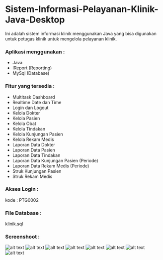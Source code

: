 # Sistem-Informasi-Pelayanan-Klinik-Java-Desktop

Ini adalah sistem informasi klinik menggunakan Java yang bisa digunakan untuk petugas klinik untuk mengelola pelayanan klinik.

### Aplikasi menggunakan :
* Java
* IReport (Reporting)
* MySql (Database)

### Fitur yang tersedia :
+ Multitask Dashboard
+ Realtime Date dan Time 
+ Login dan Logout
+ Kelola Dokter
+ Kelola Pasien
+ Kelola Obat
+ Kelola Tindakan
+ Kelola Kunjungan Pasien
+ Kelola Rekam Medis
+ Laporan Data Dokter
+ Laporan Data Pasien
+ Laporan Data Tindakan
+ Laporan Data Kunjungan Pasien (Periode)
+ Laporan Data Rekam Medis (Periode)
+ Struk Kunjungan Pasien
+ Struk Rekam Medis

### Akses Login :
kode : PTG0002

### File Database :
klinik.sql

### Screenshoot :

![alt text](https://github.com/andikhadian/Sistem-Informasi-Pelayanan-Klinik-Java-Desktop/blob/master/src/klinik/gambar/0.png?raw=true)
![alt text](https://github.com/andikhadian/Sistem-Informasi-Pelayanan-Klinik-Java-Desktop/blob/master/src/klinik/gambar/1.png?raw=true)
![alt text](https://github.com/andikhadian/Sistem-Informasi-Pelayanan-Klinik-Java-Desktop/blob/master/src/klinik/gambar/2.png?raw=true)
![alt text](https://github.com/andikhadian/Sistem-Informasi-Pelayanan-Klinik-Java-Desktop/blob/master/src/klinik/gambar/3.png?raw=true)
![alt text](https://github.com/andikhadian/Sistem-Informasi-Pelayanan-Klinik-Java-Desktop/blob/master/src/klinik/gambar/4.png?raw=true)
![alt text](https://github.com/andikhadian/Sistem-Informasi-Pelayanan-Klinik-Java-Desktop/blob/master/src/klinik/gambar/5.png?raw=true)
![alt text](https://github.com/andikhadian/Sistem-Informasi-Pelayanan-Klinik-Java-Desktop/blob/master/src/klinik/gambar/6.png?raw=true)
![alt text](https://github.com/andikhadian/Sistem-Informasi-Pelayanan-Klinik-Java-Desktop/blob/master/src/klinik/gambar/7.png?raw=true)



